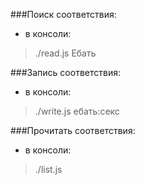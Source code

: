 ﻿###Поиск соответствия:
* в консоли:
>./read.js Ебать

 ###Запись соответствия:
* в консоли:
>./write.js ебать:секс

  ###Прочитать соответствия:
* в консоли:
>./list.js

 
